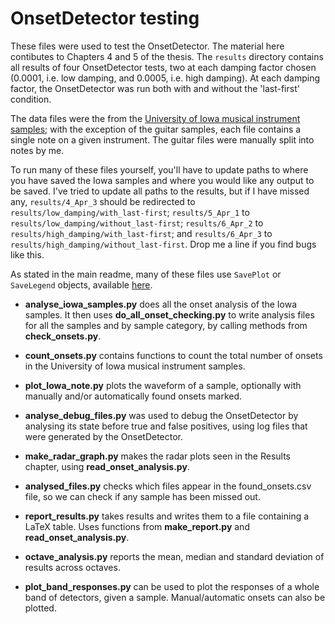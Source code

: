 # OnsetDetector testing

These files were used to test the OnsetDetector.
The material here contibutes to Chapters 4 and 5 of the thesis.
The `results` directory contains all results of four OnsetDetector tests,
two at each damping factor chosen (0.0001, i.e. low damping, and 0.0005, i.e. high damping).
At each damping factor, the OnsetDetector was run both with and without the 'last-first'
condition.

The data files were the from the 
[University of Iowa musical instrument samples](http://theremin.music.uiowa.edu/MIS.html);
with the exception of the guitar samples, each file contains a single note
on a given instrument. The guitar files were manually split into notes by me.

To run many of these files yourself, you'll have to update paths to where you have
saved the Iowa samples and where you would like any output to be saved.
I've tried to update all paths to the results, but if I have missed any, 
`results/4_Apr_3` should be redirected to `results/low_damping/with_last-first`; 
`results/5_Apr_1` to `results/low_damping/without_last-first`; 
`results/6_Apr_2` to `results/high_damping/with_last-first`; and 
`results/6_Apr_3` to `results/high_damping/without_last-first`. 
Drop me a line if you find bugs like this.

As stated in the main readme, many of these files use `SavePlot` or `SaveLegend` objects,
available [here](https://github.com/keziah55/save_plot).

- **analyse_iowa_samples.py** does all the onset analysis of the Iowa samples. It then uses 
**do_all_onset_checking.py** to write analysis files for all the samples and by sample category,
by calling methods from **check_onsets.py**.

- **count_onsets.py** contains functions to count the total number of onsets in the 
University of Iowa musical instrument samples.

- **plot_Iowa_note.py** plots the waveform of a sample, optionally with manually
and/or automatically found onsets marked. 

- **analyse_debug_files.py** was used to debug the OnsetDetector by analysing its state
before true and false positives, using log files that were generated by the OnsetDetector.

- **make_radar_graph.py** makes the radar plots seen in the Results chapter, using **read_onset_analysis.py**.

- **analysed_files.py** checks which files appear in the found_onsets.csv file, so we can check
if any sample has been missed out.

- **report_results.py** takes results and writes them to a file containing a LaTeX table.
Uses functions from **make_report.py** and **read_onset_analysis.py**.

- **octave_analysis.py** reports the mean, median and standard deviation of results across octaves.


- **plot_band_responses.py** can be used to plot the responses of a whole band of detectors, given
a sample. Manual/automatic onsets can also be plotted.

